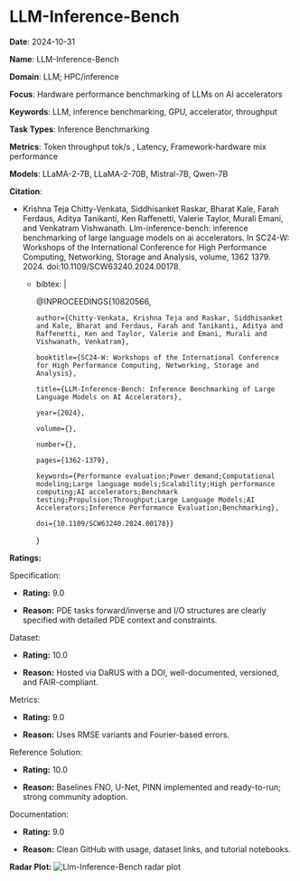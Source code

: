 # LLM-Inference-Bench


**Date**: 2024-10-31


**Name**: LLM-Inference-Bench


**Domain**: LLM; HPC/inference


**Focus**: Hardware performance benchmarking of LLMs on AI accelerators


**Keywords**: LLM, inference benchmarking, GPU, accelerator, throughput


**Task Types**: Inference Benchmarking


**Metrics**: Token throughput  tok/s , Latency, Framework-hardware mix performance


**Models**: LLaMA-2-7B, LLaMA-2-70B, Mistral-7B, Qwen-7B


**Citation**:


- Krishna Teja Chitty-Venkata, Siddhisanket Raskar, Bharat Kale, Farah Ferdaus, Aditya Tanikanti, Ken Raffenetti, Valerie Taylor, Murali Emani, and Venkatram Vishwanath. Llm-inference-bench: inference benchmarking of large language models on ai accelerators. In SC24-W: Workshops of the International Conference for High Performance Computing, Networking, Storage and Analysis, volume, 1362 1379. 2024. doi:10.1109/SCW63240.2024.00178.

  - bibtex: |

      @INPROCEEDINGS{10820566,

        author={Chitty-Venkata, Krishna Teja and Raskar, Siddhisanket and Kale, Bharat and Ferdaus, Farah and Tanikanti, Aditya and Raffenetti, Ken and Taylor, Valerie and Emani, Murali and Vishwanath, Venkatram},

        booktitle={SC24-W: Workshops of the International Conference for High Performance Computing, Networking, Storage and Analysis}, 

        title={LLM-Inference-Bench: Inference Benchmarking of Large Language Models on AI Accelerators}, 

        year={2024},

        volume={},

        number={},

        pages={1362-1379},

        keywords={Performance evaluation;Power demand;Computational modeling;Large language models;Scalability;High performance computing;AI accelerators;Benchmark testing;Propulsion;Throughput;Large Language Models;AI Accelerators;Inference Performance Evaluation;Benchmarking},

        doi={10.1109/SCW63240.2024.00178}}

      }



**Ratings:**


Specification:


  - **Rating:** 9.0


  - **Reason:** PDE tasks  forward/inverse  and I/O structures are clearly specified with detailed PDE context and constraints. 


Dataset:


  - **Rating:** 10.0


  - **Reason:** Hosted via DaRUS with a DOI, well-documented, versioned, and FAIR-compliant. 


Metrics:


  - **Rating:** 9.0


  - **Reason:** Uses RMSE variants and Fourier-based errors. 


Reference Solution:


  - **Rating:** 10.0


  - **Reason:** Baselines  FNO, U-Net, PINN  implemented and ready-to-run; strong community adoption. 


Documentation:


  - **Rating:** 9.0


  - **Reason:** Clean GitHub with usage, dataset links, and tutorial notebooks. 


**Radar Plot:**
 ![Llm-Inference-Bench radar plot](../../tex/images/llm-inference-bench_radar.png)